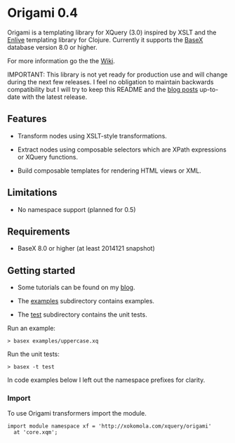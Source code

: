 # Origami 0.4

Origami is a templating library for XQuery (3.0) inspired by XSLT and the
[Enlive](https://github.com/cgrand/enlive) templating library for Clojure.
Currently it supports the [BaseX](http://basex.org) database version 8.0 or
higher.

For more information go the the [Wiki][wiki].

IMPORTANT: This library is not yet ready for production use and will change
during the next few releases. I feel no obligation to maintain backwards
compatibility but I will try to keep this README and the [blog
posts](http://xokomola.com/) up-to-date with the latest release.

## Features

- Transform nodes using XSLT-style transformations.

- Extract nodes using composable selectors which are XPath expressions or XQuery
  functions.

- Build composable templates for rendering HTML views or XML.

## Limitations

- No namespace support (planned for 0.5)

## Requirements

- BaseX 8.0 or higher (at least 2014121 snapshot)

## Getting started

- Some tutorials can be found on my [blog][blog].

- The [examples][examples] subdirectory contains examples.

- The [test][tests] subdirectory contains the unit tests.

Run an example:

~~~xquery
> basex examples/uppercase.xq
~~~

Run the unit tests:

~~~xquery
> basex -t test
~~~

In code examples below I left out the namespace prefixes for clarity.

### Import

To use Origami transformers import the module.

~~~xquery
import module namespace xf = 'http://xokomola.com/xquery/origami'
  at 'core.xqm';
~~~

[examples]: https://github.com/xokomola/origami/tree/master/examples
[tests]: https://github.com/xokomola/origami/tree/master/test
[blog]: http://xokomola.com/
[wiki]: https://github.com/xokomola/origami/wiki

